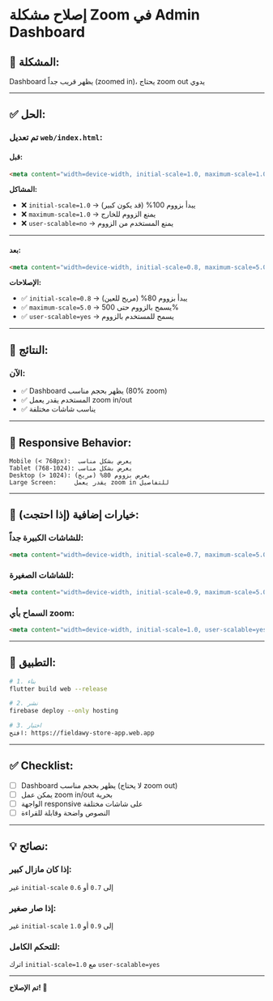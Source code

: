 # إصلاح مشكلة Zoom في Admin Dashboard

## 🚨 المشكلة:
Dashboard يظهر قريب جداً (zoomed in)، يحتاج zoom out يدوي

---

## ✅ الحل:

### تم تعديل `web/index.html`:

#### قبل:
```html
<meta content="width=device-width, initial-scale=1.0, maximum-scale=1.0, user-scalable=no" name="viewport">
```

**المشاكل:**
- ❌ `initial-scale=1.0` → يبدأ بزووم 100% (قد يكون كبير)
- ❌ `maximum-scale=1.0` → يمنع الزووم للخارج
- ❌ `user-scalable=no` → يمنع المستخدم من الزووم

---

#### بعد:
```html
<meta content="width=device-width, initial-scale=0.8, maximum-scale=5.0, user-scalable=yes" name="viewport">
```

**الإصلاحات:**
- ✅ `initial-scale=0.8` → يبدأ بزووم 80% (مريح للعين)
- ✅ `maximum-scale=5.0` → يسمح بالزووم حتى 500%
- ✅ `user-scalable=yes` → يسمح للمستخدم بالزووم

---

## 🎯 النتائج:

### الآن:
- ✅ Dashboard يظهر بحجم مناسب (80% zoom)
- ✅ المستخدم يقدر يعمل zoom in/out
- ✅ يناسب شاشات مختلفة

---

## 📱 Responsive Behavior:

```
Mobile (< 768px):  يعرض بشكل مناسب
Tablet (768-1024): يعرض بشكل مناسب  
Desktop (> 1024): يعرض بزووم 80% (مريح)
Large Screen:     يقدر يعمل zoom in للتفاصيل
```

---

## 🔧 خيارات إضافية (إذا احتجت):

### للشاشات الكبيرة جداً:
```html
<meta content="width=device-width, initial-scale=0.7, maximum-scale=5.0, user-scalable=yes" name="viewport">
```

### للشاشات الصغيرة:
```html
<meta content="width=device-width, initial-scale=0.9, maximum-scale=5.0, user-scalable=yes" name="viewport">
```

### السماح بأي zoom:
```html
<meta content="width=device-width, initial-scale=1.0, user-scalable=yes" name="viewport">
```

---

## 🚀 التطبيق:

```bash
# 1. بناء
flutter build web --release

# 2. نشر
firebase deploy --only hosting

# 3. اختبار
افتح: https://fieldawy-store-app.web.app
```

---

## ✅ Checklist:

- [ ] Dashboard يظهر بحجم مناسب (لا يحتاج zoom out)
- [ ] يمكن عمل zoom in/out بحرية
- [ ] الواجهة responsive على شاشات مختلفة
- [ ] النصوص واضحة وقابلة للقراءة

---

## 💡 نصائح:

### إذا كان مازال كبير:
غير `initial-scale` إلى `0.7` أو `0.6`

### إذا صار صغير:
غير `initial-scale` إلى `0.9` أو `1.0`

### للتحكم الكامل:
اترك `initial-scale=1.0` مع `user-scalable=yes`

---

**تم الإصلاح! 🎉**
